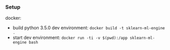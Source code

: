 ### Setup


docker:
- build python 3.5.0 dev environment: `docker build -t sklearn-ml-engine .`
- start dev environment: `docker run -ti -v $(pwd):/app sklearn-ml-engine bash`